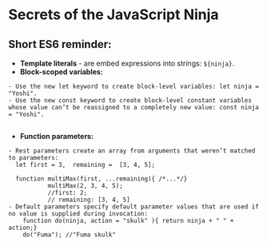 # Secrets of the JavaScript Ninja

## Short ES6 reminder:
- **Template literals** - are embed expressions into strings: `${ninja}`. 
- **Block-scoped variables:**
```
- Use the new let keyword to create block-level variables: let ninja = "Yoshi".
- Use the new const keyword to create block-level constant variables whose value can’t be reassigned to a completely new value: const ninja = "Yoshi".
  
```
- **Function parameters:**
```
- Rest parameters create an array from arguments that weren’t matched to parameters: 
  let first = 3,  remaining =  [3, 4, 5]; 
  
  function multiMax(first, ...remaining){ /*...*/}
           multiMax(2, 3, 4, 5); 
           //first: 2;
           // remaining: [3, 4, 5]
- Default parameters specify default parameter values that are used if no value is supplied during invocation: 
    function do(ninja, action = "skulk" ){ return ninja + " " + action;}
    do("Fuma"); //"Fuma skulk"

```
